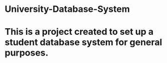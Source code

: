 # University-Database-System
# This is a project created to set up a student database system for general purposes.